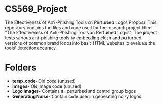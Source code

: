 # CS569_Project
The Effectiveness of Anti-Phishing Tools on Perturbed Logos Proposal
This repository contains the files and code used for the research project titled "The Effectiveness of Anti-Phishing Tools on Perturbed Logos". The project tests various anti-phishing tools by embedding clean and perturbed versions of common brand logos into basic HTML websites to evaluate the tools' detection accuracy.

# Folders  
- **temp_code-** Old code (unused)
- **images-** Old image code (unused)
- **Logo Images-** Contains all perturbed and control group logos
- **Generating Noise-** Contain code used in generating noisy logos
